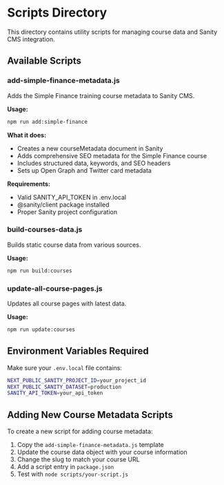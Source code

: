 # Scripts Directory

This directory contains utility scripts for managing course data and Sanity CMS integration.

## Available Scripts

### add-simple-finance-metadata.js
Adds the Simple Finance training course metadata to Sanity CMS.

**Usage:**
```bash
npm run add:simple-finance
```

**What it does:**
- Creates a new courseMetadata document in Sanity
- Adds comprehensive SEO metadata for the Simple Finance course
- Includes structured data, keywords, and SEO headers
- Sets up Open Graph and Twitter card metadata

**Requirements:**
- Valid SANITY_API_TOKEN in .env.local
- @sanity/client package installed
- Proper Sanity project configuration

### build-courses-data.js
Builds static course data from various sources.

**Usage:**
```bash
npm run build:courses
```

### update-all-course-pages.js
Updates all course pages with latest data.

**Usage:**
```bash
npm run update:courses
```

## Environment Variables Required

Make sure your `.env.local` file contains:
```bash
NEXT_PUBLIC_SANITY_PROJECT_ID=your_project_id
NEXT_PUBLIC_SANITY_DATASET=production
SANITY_API_TOKEN=your_api_token
```

## Adding New Course Metadata Scripts

To create a new script for adding course metadata:

1. Copy the `add-simple-finance-metadata.js` template
2. Update the course data object with your course information
3. Change the slug to match your course URL
4. Add a script entry in `package.json`
5. Test with `node scripts/your-script.js`
